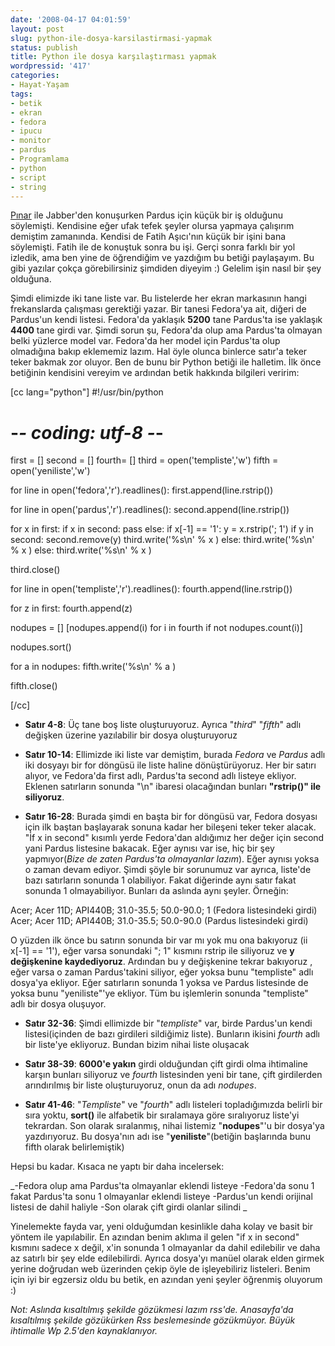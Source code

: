 ```yaml
---
date: '2008-04-17 04:01:59'
layout: post
slug: python-ile-dosya-karsilastirmasi-yapmak
status: publish
title: Python ile dosya karşılaştırması yapmak
wordpressid: '417'
categories:
- Hayat-Yaşam
tags:
- betik
- ekran
- fedora
- ipucu
- monitor
- pardus
- Programlama
- python
- script
- string
---
```


[Pınar](http://pinguar.org/gunluk/) ile Jabber'den konuşurken Pardus için küçük bir iş olduğunu söylemişti. Kendisine eğer ufak tefek şeyler olursa yapmaya çalışırım demiştim zamanında. Kendisi de Fatih Aşıcı'nın küçük bir işini bana söylemişti. Fatih ile de konuştuk sonra bu işi. Gerçi sonra farklı bir yol izledik, ama ben yine de öğrendiğim ve yazdığım bu betiği paylaşayım. Bu gibi yazılar çokça görebilirsiniz şimdiden diyeyim :)  Gelelim işin nasıl bir şey olduğuna.

Şimdi elimizde iki tane liste var. Bu listelerde her ekran markasının hangi frekanslarda çalışması gerektiği yazar. Bir tanesi Fedora'ya ait, diğeri de Pardus'un kendi listesi. Fedora'da yaklaşık **5200** tane Pardus'ta ise yaklaşık **4400** tane girdi var. Şimdi sorun şu, Fedora'da olup ama Pardus'ta olmayan belki yüzlerce model var. Fedora'da her model için Pardus'ta olup olmadığına bakıp eklememiz lazım. Hal öyle olunca binlerce satır'a teker teker bakmak zor oluyor. Ben de bunu bir Python betiği ile halletim. İlk önce betiğinin kendisini vereyim ve ardından betik hakkında bilgileri veririm:









[cc lang="python"]
#!/usr/bin/python
# -*- coding: utf-8 -*-

first = []
second = []
fourth= []
third = open('templiste','w')
fifth = open('yeniliste','w')

for line in open('fedora','r').readlines():
    first.append(line.rstrip())

for line in open('pardus','r').readlines():
    second.append(line.rstrip())

for x in first:
    if x in second:
        pass
    else:
        if x[-1] == '1':
            y = x.rstrip('; 1')
            if y in second:
                second.remove(y)
                third.write('%s\n' % x )
            else:
                third.write('%s\n' % x )
        else:
            third.write('%s\n' % x )

third.close()

for line in open('templiste','r').readlines():
    fourth.append(line.rstrip())

for z in first:
    fourth.append(z)

nodupes = []
[nodupes.append(i) for i in fourth if not nodupes.count(i)]

nodupes.sort()

for a in nodupes:
    fifth.write('%s\n' % a )

fifth.close()

[/cc]













	
  * **Satır 4-8**: Üç tane boş liste oluşturuyoruz. Ayrıca "_third_" "_fifth_" adlı değişken üzerine yazılabilir bir dosya oluşturuyoruz


	
  * **Satır 10-14**: Ellimizde iki liste var demiştim, burada _Fedora_ ve _Pardus_ adlı iki dosyayı bir for döngüsü ile liste haline dönüştürüyoruz. Her bir satırı alıyor, ve Fedora'da first adlı, Pardus'ta second adlı listeye ekliyor. Eklenen satırların sonunda "\n" ibaresi olacağından bunları **"rstrip()" ile siliyoruz**. 


	
  * **Satır 16-28**: Burada şimdi en başta bir for döngüsü var, Fedora dosyası için ilk baştan başlayarak sonuna kadar her bileşeni teker teker alacak. "İf x in second" kısımlı yerde Fedora'dan aldığımız her değer için second yani Pardus listesine bakacak. Eğer aynısı var ise, hiç bir şey yapmıyor(_Bize de zaten Pardus'ta olmayanlar lazım_).  Eğer aynısı yoksa o zaman devam ediyor. Şimdi şöyle bir sorunumuz var ayrıca, liste'de bazı satırların sonunda 1 olabiliyor. Fakat diğerinde aynı satır fakat sonunda 1 olmayabiliyor. Bunları da aslında aynı şeyler. Örneğin:

Acer; Acer 11D; API440B; 31.0-35.5; 50.0-90.0; 1 (Fedora listesindeki girdi)
Acer; Acer 11D; API440B; 31.0-35.5; 50.0-90.0 (Pardus listesindeki girdi)

O yüzden ilk önce bu satırın sonunda bir var mı yok mu ona bakıyoruz (ii x[-1] == '1'), eğer varsa sonundaki "; 1" kısmını rstrip ile siliyoruz ve **y değişkenine kaydediyoruz**. Ardından bu y değişkenine tekrar bakıyoruz , eğer varsa o zaman Pardus'takini siliyor, eğer yoksa bunu "templiste" adlı dosya'ya ekliyor. Eğer satırların sonunda 1 yoksa ve Pardus listesinde de yoksa bunu "yeniliste"'ye ekliyor. Tüm bu işlemlerin sonunda "templiste" adlı bir dosya oluşuyor. 


	
  * **Satır 32-36**: Şimdi ellimizde bir "_templiste_" var, birde Pardus'un kendi listesi(içinden de bazı girdileri sildiğimiz liste). Bunların ikisini _fourth_ adlı bir liste'ye ekliyoruz. Bundan bizim nihai liste oluşacak


	
  * **Satır 38-39**: **6000'e yakın** girdi olduğundan çift girdi olma ihtimaline karşın bunları siliyoruz ve _fourth_ listesinden yeni bir tane, çift girdilerden arındırılmış bir liste oluşturuyoruz, onun da adı _nodupes_.


	
  * **Satır 41-46**: "_Templiste_" ve "_fourth_" adlı listeleri topladığımızda belirli bir sıra yoktu, **sort()** ile alfabetik bir sıralamaya göre sıralıyoruz liste'yi tekrardan. Son olarak sıralanmış, nihai listemiz "**nodupes**"'u  bir dosya'ya yazdırıyoruz. Bu dosya'nın adı ise "**yeniliste**"(betiğin başlarında bunu fifth olarak belirlemiştik)





Hepsi bu kadar. Kısaca ne yaptı bir daha incelersek:

_-Fedora olup ama Pardus'ta olmayanlar eklendi listeye
-Fedora'da sonu 1 fakat Pardus'ta sonu 1 olmayanlar eklendi listeye
-Pardus'un kendi orijinal listesi de dahil haliyle
-Son olarak çift girdi olanlar silindi  _

Yinelemekte fayda var, yeni olduğumdan kesinlikle daha kolay ve basit bir yöntem ile yapılabilir. En azından benim aklıma il gelen "if x in second" kısmını sadece x değil, x'in sonunda 1 olmayanlar da dahil edilebilir ve daha az satırlı bir şey elde edilebilirdi. Ayrıca dosya'yı manüel olarak elden girmek yerine doğrudan web üzerinden çekip öyle de işleyebiliriz listeleri. Benim için iyi bir egzersiz oldu bu betik, en azından yeni şeyler öğrenmiş oluyorum :)

_Not: Aslında kısaltılmış şekilde gözükmesi lazım rss'de. Anasayfa'da kısaltılmış şekilde gözükürken Rss beslemesinde gözükmüyor. Büyük ihtimalle Wp 2.5'den kaynaklanıyor._
